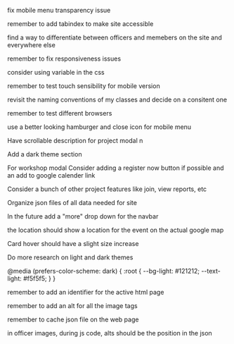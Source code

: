 fix mobile menu transparency issue

remember to add tabindex to make site accessible

find a way to differentiate between officers and memebers on the site and everywhere else

remember to fix responsiveness issues

consider using variable in the css

remember to test touch sensibility for mobile version

revisit the naming conventions of my classes and decide on a consitent one

remember to test different browsers

use a better looking hamburger and close icon for mobile menu


Have scrollable description for project modal n

Add a dark theme section

For workshop modal
Consider adding a register now button if possible and an add to google calender link

Consider a bunch of other project features like join, view reports, etc

Organize json files of all data needed for site

In the future add a "more" drop down for the navbar

the location should show a location for the event on the actual google map

Card hover should have a slight size increase

Do more research on light and dark themes

@media (prefers-color-scheme: dark) {
  :root {
    --bg-light: #121212;
    --text-light: #f5f5f5;
  }
}

remember to add an identifier for the active html page

remember to add an alt for all the image tags

remember to cache json file on the web page

in officer images, during js code, alts should be the position in the json